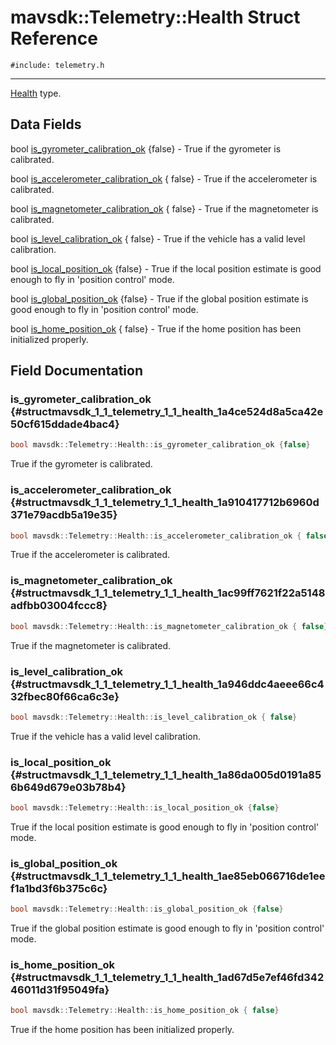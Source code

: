 # mavsdk::Telemetry::Health Struct Reference
`#include: telemetry.h`

----


[Health](structmavsdk_1_1_telemetry_1_1_health.md) type. 


## Data Fields


bool [is_gyrometer_calibration_ok](#structmavsdk_1_1_telemetry_1_1_health_1a4ce524d8a5ca42e50cf615ddade4bac4) {false} - True if the gyrometer is calibrated.

bool [is_accelerometer_calibration_ok](#structmavsdk_1_1_telemetry_1_1_health_1a910417712b6960d371e79acdb5a19e35) { false} - True if the accelerometer is calibrated.

bool [is_magnetometer_calibration_ok](#structmavsdk_1_1_telemetry_1_1_health_1ac99ff7621f22a5148adfbb03004fccc8) { false} - True if the magnetometer is calibrated.

bool [is_level_calibration_ok](#structmavsdk_1_1_telemetry_1_1_health_1a946ddc4aeee66c432fbec80f66ca6c3e) { false} - True if the vehicle has a valid level calibration.

bool [is_local_position_ok](#structmavsdk_1_1_telemetry_1_1_health_1a86da005d0191a856b649d679e03b78b4) {false} - True if the local position estimate is good enough to fly in 'position control' mode.

bool [is_global_position_ok](#structmavsdk_1_1_telemetry_1_1_health_1ae85eb066716de1eef1a1bd3f6b375c6c) {false} - True if the global position estimate is good enough to fly in 'position control' mode.

bool [is_home_position_ok](#structmavsdk_1_1_telemetry_1_1_health_1ad67d5e7ef46fd34246011d31f95049fa) { false} - True if the home position has been initialized properly.


## Field Documentation


### is_gyrometer_calibration_ok {#structmavsdk_1_1_telemetry_1_1_health_1a4ce524d8a5ca42e50cf615ddade4bac4}

```cpp
bool mavsdk::Telemetry::Health::is_gyrometer_calibration_ok {false}
```


True if the gyrometer is calibrated.


### is_accelerometer_calibration_ok {#structmavsdk_1_1_telemetry_1_1_health_1a910417712b6960d371e79acdb5a19e35}

```cpp
bool mavsdk::Telemetry::Health::is_accelerometer_calibration_ok { false}
```


True if the accelerometer is calibrated.


### is_magnetometer_calibration_ok {#structmavsdk_1_1_telemetry_1_1_health_1ac99ff7621f22a5148adfbb03004fccc8}

```cpp
bool mavsdk::Telemetry::Health::is_magnetometer_calibration_ok { false}
```


True if the magnetometer is calibrated.


### is_level_calibration_ok {#structmavsdk_1_1_telemetry_1_1_health_1a946ddc4aeee66c432fbec80f66ca6c3e}

```cpp
bool mavsdk::Telemetry::Health::is_level_calibration_ok { false}
```


True if the vehicle has a valid level calibration.


### is_local_position_ok {#structmavsdk_1_1_telemetry_1_1_health_1a86da005d0191a856b649d679e03b78b4}

```cpp
bool mavsdk::Telemetry::Health::is_local_position_ok {false}
```


True if the local position estimate is good enough to fly in 'position control' mode.


### is_global_position_ok {#structmavsdk_1_1_telemetry_1_1_health_1ae85eb066716de1eef1a1bd3f6b375c6c}

```cpp
bool mavsdk::Telemetry::Health::is_global_position_ok {false}
```


True if the global position estimate is good enough to fly in 'position control' mode.


### is_home_position_ok {#structmavsdk_1_1_telemetry_1_1_health_1ad67d5e7ef46fd34246011d31f95049fa}

```cpp
bool mavsdk::Telemetry::Health::is_home_position_ok { false}
```


True if the home position has been initialized properly.

